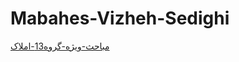 # Mabahes-Vizheh-Sedighi
[مباحث-ویژه-گروه13-املاک](https://drive.google.com/drive/folders/1-7WEkQ1g4wJguC06m4eHvpvtRWpUk4Rl?usp=drive_link)
